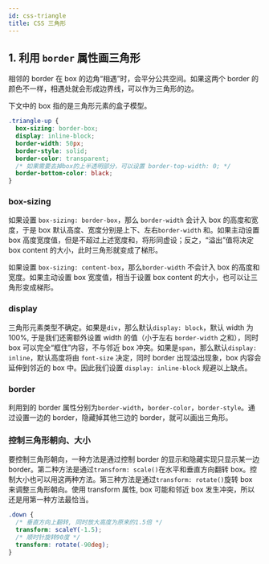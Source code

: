 ```yaml
---
id: css-triangle
title: CSS 三角形
---
```


## 1. 利用 `border` 属性画三角形

相邻的 border 在 box 的边角“相遇”时，会平分公共空间。如果这两个 border 的颜色不一样，相遇处就会形成边界线，可以作为三角形的边。

下文中的 box 指的是三角形元素的盒子模型。

```css
.triangle-up {
  box-sizing: border-box;
  display: inline-block;
  border-width: 50px;
  border-style: solid;
  border-color: transparent;
  /* 如果需要去掉box的上半透明部分，可以设置 border-top-width: 0; */
  border-bottom-color: black;
}
```

### box-sizing

如果设置 `box-sizing: border-box`，那么 `border-width` 会计入 box 的高度和宽度，于是 box 默认高度、宽度分别是上下、左右`border-width` 和。如果主动设置 box 高度宽度值，但是不超过上述宽度和，将形同虚设；反之，“溢出”值将决定 box content 的大小，此时三角形就变成了梯形。

如果设置 `box-sizing: content-box`，那么`border-width` 不会计入 box 的高度和宽度。如果主动设置 box 宽度值，相当于设置 box content 的大小，也可以让三角形变成梯形。

### display

三角形元素类型不确定。如果是`div`，那么默认`display: block`，默认 width 为 100%, 于是我们还需额外设置 width 的值（小于左右 `border-width` 之和），同时 box 可以完全“框住”内容，不与邻近 box 冲突。如果是`span`，那么默认`display: inline`，默认高度将由 `font-size` 决定，同时 border 出现溢出现象，box 内容会延伸到邻近的 box 中。因此我们设置 `display: inline-block` 规避以上缺点。

### border

利用到的 border 属性分别为`border-width`，`border-color`，`border-style`。通过设置一边的 border，隐藏掉其他三边的 border，就可以画出三角形。

### 控制三角形朝向、大小

要控制三角形朝向，一种方法是通过控制 border 的显示和隐藏实现只显示某一边 border。第二种方法是通过`transform: scale()`在水平和垂直方向翻转 box。控制大小也可以用这两种方法。第三种方法是通过`transform: rotate()`旋转 box 来调整三角形朝向。使用 transform 属性, box 可能和邻近 box 发生冲突，所以还是用第一种方法最恰当。

```css
.down {
  /* 垂直方向上翻转, 同时放大高度为原来的1.5倍 */
  transform: scaleY(-1.5);
  /* 顺时针旋转90度 */
  transform: rotate(-90deg);
}
```
